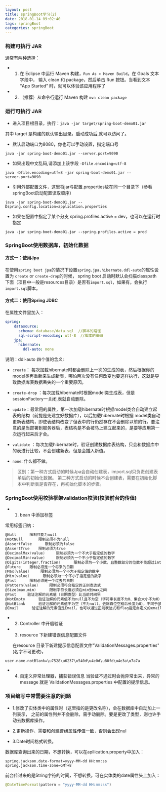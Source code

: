 ```yaml
---
layout: post
title: springBoot学习(2)
date: 2018-01-14 09:02:40
tags: springBoot
categories: springBoot
---
```


### 构建可执行 JAR
通常有两种选择：

* 1. 在 Eclipse 中运行 Maven 构建，`Run As > Maven Build`。在 Goals 文本字段中，
    输入 clean 和 package，然后单击 Run 按钮。当看到文本 “App Started” 时，就可以体验该应用程序了

* 2. （推荐）从命令行运行 Maven 构建 `mvn clean package`

### 运行可执行 JAR

- 进入项目根目录，执行：`java -jar target/spring-boot-demo01.jar`

其中 target 是构建的默认输出目录。启动成功后,就可以访问了。

- 默认启动端口为8080，你也可以手动设置，指定端口号

`java -jar spring-boot-demo01.jar --server.port=9090`

- 如果出现中文乱码,请添加上该字段 `-Dfile.encoding=utf-8`

`java -Dfile.encoding=utf=8 -jar spring-boot-demo01.jar --server.port=9090`

- 引用外部配置文件，这里将jar与配置.properties放在同一个目录下（参看springBoot启动配置读取顺序）

`java -jar spring-boot-demo01.jar --Dspring.config.location=application.properties`

- 如果在配置中指定了某个分支 spring.profiles.active = dev，也可以在运行时指定

`java -jar spring-boot-demo01.jar --spring.profiles.active = prod`

<!-- more -->

### SpringBoot使用数据库，初始化数据

#### 方式一：使用Jpa  

在使用`spring boot jpa`的情况下设置`spring.jpa.hibernate.ddl-auto`的属性设置为 `create` or `create-drop`的时候，
spring boot 启动时默认会扫描classpath下面（项目中一般是resources目录）是否有`import.sql`，如果有，会执行`import.sql`脚本。

#### 方式二：使用Spring JDBC  

在属性文件里加入：

```yaml
spring:
    datasource:
      schema: database/data.sql  //脚本的路径
      sql-script-encoding: utf-8  //脚本的编码
    jpa:
      hibernate:
        ddl-auto: none
```

说明：ddl-auto 四个值的含义:
- `create`： 每次加载hibernate时都会删除上一次的生成的表，然后根据你的model类再重新来生成新表，哪怕两次没有任何改变也要这样执行，这就是导致数据库表数据丢失的一个重要原因。

- `create-drop` ：每次加载hibernate时根据model类生成表，但是sessionFactory一关闭,表就自动删除。

- `update`：最常用的属性，第一次加载hibernate时根据model类会自动建立起表的结构（前提是先建立好数据库），以后加载hibernate时根据 model类自动更新表结构，即使表结构改变了但表中的行仍然存在不会删除以前的行。要注意的是当部署到服务器后，表结构是不会被马上建立起来的，是要等应用第一次运行起来后才会。

- `validate` ：每次加载hibernate时，验证创建数据库表结构，只会和数据库中的表进行比较，不会创建新表，但是会插入新值。 

- `none`: 什么都不做。

>区别：第一种方式启动的时候Jpa会自动创建表，import.sql只负责创建表单后的初始化数据。
第二种方式启动的时候不会创建表，需要在初始化脚本中判断表是否存在，再初始化脚本的步骤。

### SpringBoot使用校验框架validation校验(校验前台的传值)

* 1. bean 中添加标签

常用标签归纳：
```powershell
@Null	   限制只能为null
@NotNull	   限制必须不为null
@AssertFalse	  限制必须为false
@AssertTrue	   限制必须为true
@DecimalMax(value)	   限制必须为一个不大于指定值的数字
@DecimalMin(value)	   限制必须为一个不小于指定值的数字
@Digits(integer,fraction)	   限制必须为一个小数，且整数部分的位数不能超过integer，小数部分的位数不能超过fraction
@Future	   限制必须是一个将来的日期
@Max(value)	    限制必须为一个不大于指定值的数字
@Min(value)	     限制必须为一个不小于指定值的数字
@Past	   限制必须是一个过去的日期
@Pattern(value)	    限制必须符合指定的正则表达式
@Size(max,min)	    限制字符长度必须在min到max之间
@Past	  验证注解的元素值（日期类型）比当前时间早
@NotEmpty	   验证注解的元素值不为null且不为空（字符串长度不为0、集合大小不为0）
@NotBlank	   验证注解的元素值不为空（不为null、去除首位空格后长度为0），不同于@NotEmpty，@NotBlank只应用于字符串且在比较时会去除字符串的空格
@Email	    验证注解的元素值是Email，也可以通过正则表达式和flag指定自定义的email格式
```

* 2. Controller 中开启验证

* 3. resource 下新建错误信息配置文件
  
  在resource 目录下新建提示信息配置文件"ValidationMessages.properties"(名字不可更改)，
 ```shell
 user.name.notBlank=\u7528\u6237\u540d\u4e0d\u80fd\u4e3a\u7a7a
 ```
* 4. 自定义异常处理器，捕获错误信息
当验证不通过时会抛异常出来，异常的message 就是 ValidationMessages.properties 中配置的提示信息。


### 项目编写中常需要注意的问题

* 1.修改了实体类中的属性时（这里指的是更改名称），会在数据库中自动加上一列表示，
    之前的属性列并不会删除，需手动删除。要是更改了类型，则也许手动去数据库操作。
    
* 2.更新操作，需要和创建曹组属性传值一致，否则会出现nul

* 3.Date时间格式转换。

 数据库查询出来的日期，不想转换，可以在apllication.property中加入：
 ```properties
 spring.jackson.date-format=yyyy-MM-dd HH:mm:ss
 spring.jackson.time-zone=GMT+8
 ```

 前台传过来的是String字符的时间，不想转换，可在实体类的date属性头上加入：
 ```java
 @DateTimeFormat(pattern = "yyyy-MM-dd HH:mm:ss")
 ```


